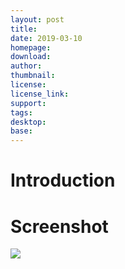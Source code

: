 ```yaml
---
layout: post
title: 
date: 2019-03-10
homepage: 
download: 
author: 
thumbnail: 
license: 
license_link: 
support: 
tags: 
desktop: 
base: 
---
```


# Introduction



# Screenshot

![](https://raw.githubusercontent.com/rpisystem/RPiSystem.github.io/master/thumbnails/Screenshot/)